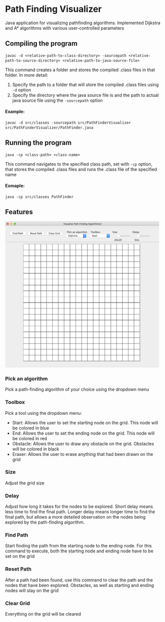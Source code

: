 # Path Finding Visualizer

Java application for visualizing pathfinding algorithms. Implemented Dijkstra and A* algorithms with various user-controlled parameters

## Compiling the program
```
javac -d <relative-path-to-class-directory> -sourcepath <relative-path-to-source-directory> <relative-path-to-java-source-file>
```
This command creates a folder and stores the compiled .class files in that folder. In more detail:
1. Specify the path to a folder that will store the compiled .class files using `-d` option
2. Specify the directory where the java source file is and the path to actual java source file using the `-sourcepath` option
#### Example:
```
javac -d src/classes -sourcepath src/PathFinderVisualizer src/PathFinderVisualizer/PathFinder.java
```

## Running the program
```
java -cp <class-path> <class-name>
```
This command navigates to the specified class path, set with `-cp` option, that stores the compiled .class files and runs the .class file of the specified name

#### Exmaple:
```
java -cp src/classes PathFinder
```

## Features
<img src="img/MainScreen.png" width="500">

### Pick an algorithm
Pick a path-finding algorithm of your choice using the dropdown menu

### Toolbox
Pick a tool using the dropdown menu:
* Start: Allows the user to set the starting node on the grid. This node will be colored in blue
* End: Allows the user to set the ending node on the grid. This node will be colored in red
* Obstacle: Allows the user to draw any obstacle on the grid. Obstacles will be colored in black
* Eraser: Allows the user to erase anything that had been drawn on the grid

### Size
Adjust the grid size

### Delay
Adjust how long it takes for the nodes to be explored. Short delay means less time to find the final path. Longer delay means longer time to find the final path, but allows a more detailed observation on the nodes being explored by the path-finding algorithm.

### Find Path
Start finding the path from the starting node to the ending node. For this command to execute, both the starting node and ending node have to be set on the grid

### Reset Path
After a path had been found, use this command to clear the path and the nodes that have been explored. Obstacles, as well as starting and ending nodes will stay on the grid

### Clear Grid
Everything on the grid will be cleared
